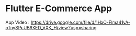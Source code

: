 # Flutter E-Commerce App
App Video : https://drive.google.com/file/d/1HxO-Flma41vA-oTnySPuUB9XED_VXK_H/view?usp=sharing
